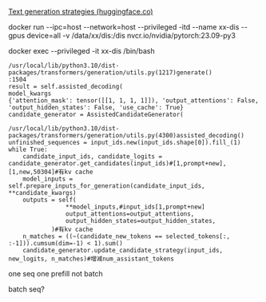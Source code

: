 [Text generation strategies (huggingface.co)](https://huggingface.co/docs/transformers/generation_strategies#speculative-decoding)

docker run --ipc=host --network=host --privileged -itd --name xx-dis --gpus device=all -v /data/xx/dis:/dis nvcr.io/nvidia/pytorch:23.09-py3

docker exec --privileged -it xx-dis /bin/bash 

```
/usr/local/lib/python3.10/dist-packages/transformers/generation/utils.py(1217)generate()  
:1504
result = self.assisted_decoding(
model_kwargs
{'attention_mask': tensor([[1, 1, 1, 1]]), 'output_attentions': False, 'output_hidden_states': False, 'use_cache': True}
candidate_generator = AssistedCandidateGenerator(

/usr/local/lib/python3.10/dist-packages/transformers/generation/utils.py(4300)assisted_decoding()
unfinished_sequences = input_ids.new(input_ids.shape[0]).fill_(1)
while True:
    candidate_input_ids, candidate_logits = candidate_generator.get_candidates(input_ids)#[1,prompt+new],[1,new,50304]#有kv cache
    model_inputs = self.prepare_inputs_for_generation(candidate_input_ids, **candidate_kwargs)
    outputs = self(
                **model_inputs,#input_ids[1,prompt+new]
                output_attentions=output_attentions,
                output_hidden_states=output_hidden_states,
            )#有kv cache
    n_matches = ((~(candidate_new_tokens == selected_tokens[:, :-1])).cumsum(dim=-1) < 1).sum()
    candidate_generator.update_candidate_strategy(input_ids, new_logits, n_matches)#增减num_assistant_tokens
```

one seq one prefill not batch

batch seq?

